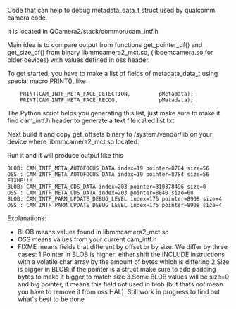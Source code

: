 Code that can help to debug metadata_data_t struct used by qualcomm camera code.

It is located in QCamera2/stack/common/cam_intf.h

Main idea is to compare output from functions get_pointer_of() and get_size_of() from binary libmmcamera2_mct.so, (liboemcamera.so for older devices) with values defined in oss header.

To get started, you have to make a list of fields of metadata_data_t using special macro PRINT(), like 

```
    PRINT(CAM_INTF_META_FACE_DETECTION,         pMetadata);
    PRINT(CAM_INTF_META_FACE_RECOG,             pMetadata);
```
The Python script helps you generating this list, just make sure to make it find cam_intf.h header to generate a text file called list.txt

Next build it and copy get_offsets binary to /system/vendor/lib on your device where libmmcamera2_mct.so located.

Run it and it will produce output like this 

```
BLOB: CAM_INTF_META_AUTOFOCUS_DATA index=19 pointer=8784 size=56
OSS : CAM_INTF_META_AUTOFOCUS_DATA index=19 pointer=8784 size=56
FIXME!!!
BLOB: CAM_INTF_META_CDS_DATA index=203 pointer=310378496 size=0
OSS : CAM_INTF_META_CDS_DATA index=203 pointer=8840 size=68
BLOB: CAM_INTF_PARM_UPDATE_DEBUG_LEVEL index=175 pointer=8908 size=4
OSS : CAM_INTF_PARM_UPDATE_DEBUG_LEVEL index=175 pointer=8908 size=4
```

Explanations:
* BLOB means values found in libmmcamera2_mct.so
* OSS means values from your current cam_intf.h
* FIXME means fields that different by offset or by size. We differ by three cases:
	1.Pointer in BLOB is higher: either shift the INCLUDE instructions with a volatile char array by the amount of bytes which is differing
	2.Size is bigger in BLOB: if the pointer is a struct  make sure to add padding bytes to make it bigger to match size
	3.Some BLOB values will be size=0 and big pointer, it means this field not used in blob (but thats *not* mean you have to remove it from oss HAL). Still work in progress to find out what's best to be done
